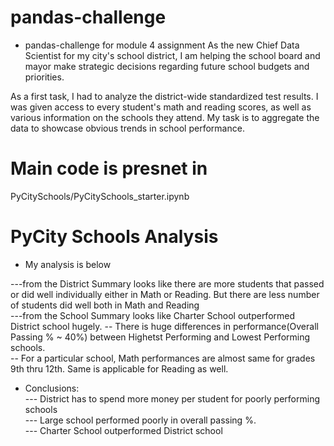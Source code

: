# pandas-challenge
- pandas-challenge for module 4 assignment
As the new Chief Data Scientist for my city's school district, I am helping the school board and mayor make strategic decisions regarding future school budgets and priorities.

As a first task, I had to analyze the district-wide standardized test results. I was given access to every student's math and reading scores, as well as various information on the schools they attend. My task is to aggregate the data to showcase obvious trends in school performance.

# Main code is presnet in                                                                                                                                                                               
PyCitySchools/PyCitySchools_starter.ipynb                                                                                                          

# PyCity Schools Analysis

- My analysis is below 
  
---from the District Summary looks like there are more students that passed or did well individually either in Math or Reading. But there are less number of students did well both in Math and Reading                                                                                 
---from the School Summary looks like Charter School outperformed District school hugely. 
--   There is huge differences in performance(Overall Passing % ~ 40%) between Highetst Performing and Lowest Performing schools.                                                                  
--   For a particular school, Math performances are almost same for grades 9th thru 12th. Same is applicable for Reading as well.                                                                 
                                                                                                 
- Conclusions:                                                  
---    District has to spend more money per student for poorly performing schools                                                                                                                           
---    Large school performed poorly in overall passing %.                                                                                                                                                                         
---    Charter School outperformed District school                                          
